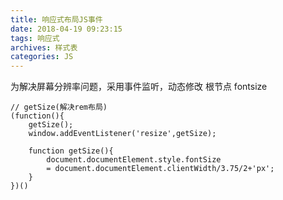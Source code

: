 ```yaml
---
title: 响应式布局JS事件
date: 2018-04-19 09:23:15
tags: 响应式
archives: 样式表
categories: JS
---
```

为解决屏幕分辨率问题，采用事件监听，动态修改 根节点 fontsize 
````
// getSize(解决rem布局)
(function(){
	getSize();
	window.addEventListener('resize',getSize);
	
	function getSize(){
		document.documentElement.style.fontSize 
		= document.documentElement.clientWidth/3.75/2+'px';
	}
})()
````
